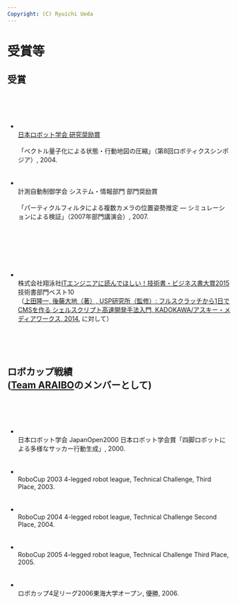 ```yaml
---
Copyright: (C) Ryuichi Ueda
---
```



# 受賞等
<!--:ja--><h2>受賞</h2><br />
<br />
<ul><br />
<li><br />
<a href="http://www.rsj.or.jp/awards/investigation/page/2" target="_blank">日本ロボット学会 研究奨励賞</a><br /><br />
「ベクトル量子化による状態・行動地図の圧縮」（第8回ロボティクスシンポジア）, 2004.<br />
</li><br /><br />
<li><br />
計測自動制御学会 システム・情報部門 部門奨励賞<br /><br />
「パーティクルフィルタによる複数カメラの位置姿勢推定 ― シミュレーションによる検証」（2007年部門講演会）, 2007.<br />
</li><br /><br />
</ul><br />
<br />
<ul><br />
<li><br />
株式会社翔泳社<a href="http://www.shoeisha.co.jp/campaign/award/result" target="_blank">ITエンジニアに読んでほしい！技術書・ビジネス書大賞2015</a>技術書部門ベスト10<br />
（<a href="http://blog.ueda.asia/?page_id=3237" target="_blank">上田隆一, 後藤大地（著）, USP研究所（監修）: フルスクラッチから1日でCMSを作る シェルスクリプト高速開発手法入門, KADOKAWA/アスキー・メディアワークス, 2014.</a> に対して）<br />
</li><br />
</ul><br />
<br />
<h2>ロボカップ戦績<br />
 (<a href="http://www.araibo.com/">Team ARAIBO</a>のメンバーとして)</h2><br />
<br />
<ul><br />
<li><br />
日本ロボット学会 JapanOpen2000 日本ロボット学会賞「四脚ロボットによる多様なサッカー行動生成」, 2000.<br />
</li><br /><br />
<li><br />
RoboCup 2003 4-legged robot league, Technical Challenge, Third Place, 2003.<br />
</li><br /><br />
<li><br />
RoboCup 2004 4-legged robot league, Technical Challenge Second Place, 2004.<br />
</li><br /><br />
<li><br />
RoboCup 2005 4-legged robot league, Technical Challenge Third Place, 2005.<br />
</li><br /><br />
<li><br />
ロボカップ4足リーグ2006東海大学オープン, 優勝, 2006.<br />
</li><br /><br />
</ul><br />
<br />
<!--<h2>Awards</h2><br />
<ul><br />
<li><br />
Young Investigator Excellence Award, <br />
The Robotics Society of Japan,<br /><br />
for my presentation of ``Vector Quantization for State-Action Map Compression" at Robotics Simposia, <br />
2004.<br />
</li><br /><br />
<li><br />
Young Author's Award, <br />
Systems and Information Division, The Society of Instrument and Control Engineers,<br /><br />
for my presentation of ``Pose Estimation of Multiple Cameras with Particle Filters ---Evaluation on Simulation" at SSI, <br />
2007.<br />
</li><br /><br />
</ul><br />
<h2>RoboCup Records (as a member of <a href="http://araibo.is-a-geek.com/">Team ARAIBO</a>)</h2><br />
<br />
<ul><br />
<li><br />
Technical Challenge, RoboCup 2003 4-legged robot league, Third Place, 2003.<br />
</li><br /><br />
<li><br />
Technical Challenge, RoboCup 2004 4-legged robot league, Second Place, 2004.<br />
</li><br /><br />
<li><br />
Technical Challenge, RoboCup 2005 4-legged robot league, Third Place, 2005.<br />
</li><br /><br />
</ul>-->
